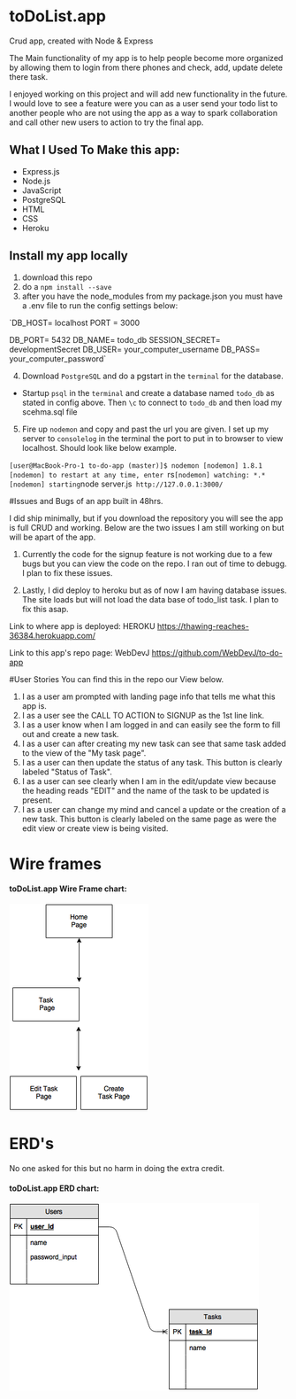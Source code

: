 # toDoList.app
Crud app, created with Node & Express

The Main functionality of my app is to help people become more organized by allowing them to login from there phones and check, add, update delete there task.

I enjoyed working on this project and will add new functionality in the future. I would love to see a feature were you can as a user send your todo list to another people who are not using the app as a way to spark collaboration and call other new users to action to try the final app.

## What I Used To Make this app:

* Express.js
* Node.js
* JavaScript
* PostgreSQL
* HTML
* CSS
* Heroku

## Install my app locally
1. download this repo
2. do a `npm install --save`
3. after you have the node_modules from my package.json you must have a .env file to run the config settings below:

`DB_HOST= localhost
PORT = 3000

DB_PORT= 5432
DB_NAME= todo_db
SESSION_SECRET= developmentSecret
DB_USER= your_computer_username
DB_PASS= your_computer_password`

4. Download `PostgreSQL` and do a pgstart in the `terminal` for the database.
* Startup `psql` in the `terminal` and create a database named `todo_db` as stated in config above. Then `\c` to connect to `todo_db` and then load my scehma.sql file

5. Fire up `nodemon` and copy and past the url you are given. I set up my server to `consolelog` in the terminal the port to put in to browser to view localhost. Should look like below example.

`[user@MacBook-Pro-1 to-do-app (master)]$ nodemon
[nodemon] 1.8.1
[nodemon] to restart at any time, enter `rs`
[nodemon] watching: *.*
[nodemon] starting `node server.js`
http://127.0.0.1:3000/`


#Issues and Bugs of an app built in 48hrs.

I did ship minimally, but if you download the repository you will see the app is full CRUD and working. Below are the two issues I am still working on but will be apart of the app.

1. Currently the code for the signup feature is not working due to a few bugs but you can view the code on the repo. I ran out of time to debugg. I plan to fix these issues.

2. Lastly, I did deploy to heroku but as of now I am having database issues. The site loads but will not load the data base of todo_list task. I plan to fix this asap.

Link to where app is deployed: HEROKU
https://thawing-reaches-36384.herokuapp.com/

Link to this app's repo page:
WebDevJ
https://github.com/WebDevJ/to-do-app


#User Stories
You can find this in the repo our View below.

1. I as a user am prompted with landing page info that tells me what this app is.
2. I as a user see the CALL TO ACTION to SIGNUP as the 1st line link.
3. I as a user know when I am logged in and can easily see the form to fill out and create a new task.
4. I as a user can after creating my new task can see that same task added to the view of the "My task page".
5. I as a user can then update the status of any task. This button is clearly labeled "Status of Task".
6. I as a user can see clearly when I am in the edit/update view because the heading reads "EDIT" and the name of the task to be updated is present.
7. I as a user can change my mind and cancel a update or the creation of a new task. This button is clearly labeled on the same page as were the edit view or create view is being visited.


# Wire frames
#### toDoList.app Wire Frame chart:
![](./images/frame.png)
#


# ERD's     
No one asked for this but no harm in doing the extra credit.
#### toDoList.app ERD chart:
![](./images/erd.png)
#
